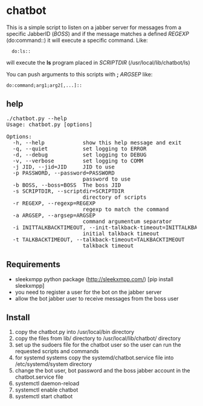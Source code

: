# chatbot

This is a simple script to listen on a jabber server for messages from a specific JabberID (*BOSS*) and if the message matches a defined *REGEXP* (do:command::) it will execute a specific command.
Like:
```
  do:ls::
```
will execute the **ls** program placed in *SCRIPTDIR* (/usr/local/lib/chatbot/ls)

You can push arguments to this scripts with **;** *ARGSEP* like: 
```
do:command;arg1;arg2[,...]::
```
## help
<pre>
./chatbot.py --help
Usage: chatbot.py [options]

Options:
  -h, --help            show this help message and exit
  -q, --quiet           set logging to ERROR
  -d, --debug           set logging to DEBUG
  -v, --verbose         set logging to COMM
  -j JID, --jid=JID     JID to use
  -p PASSWORD, --password=PASSWORD
                        password to use
  -b BOSS, --boss=BOSS  The boss JID
  -s SCRIPTDIR, --scriptdir=SCRIPTDIR
                        directory of scripts
  -r REGEXP, --regexp=REGEXP
                        regexp to match the command
  -a ARGSEP, --argsep=ARGSEP
                        command argumentum separator
  -i INITTALKBACKTIMEOUT, --init-talkback-timeout=INITTALKBACKTIMEOUT
                        initial talkback timeout
  -t TALKBACKTIMEOUT, --talkback-timeout=TALKBACKTIMEOUT
                        talkback timeout
</pre>

## Requirements

- sleekxmpp python package (http://sleekxmpp.com/) [pip install sleekxmpp]
- you need to register a user for the bot on the jabber server
- allow the bot jabber user to receive messages from the boss user

## Install

1. copy the chatbot.py into /usr/local/bin directory
1. copy the files from lib/ directory to /usr/local/lib/chatbot/ directory
1. set up the sudoers file for the chatbot user so the user can run the requested scripts and commands
1. for systemd systems copy the systemd/chatbot.service file into /etc/systemd/system directory
1. change the bot user, bot password and the boss jabber account in the chatbot.service file
1. systemctl daemon-reload
1. systemctl enable chatbot
1. systemctl start chatbot


